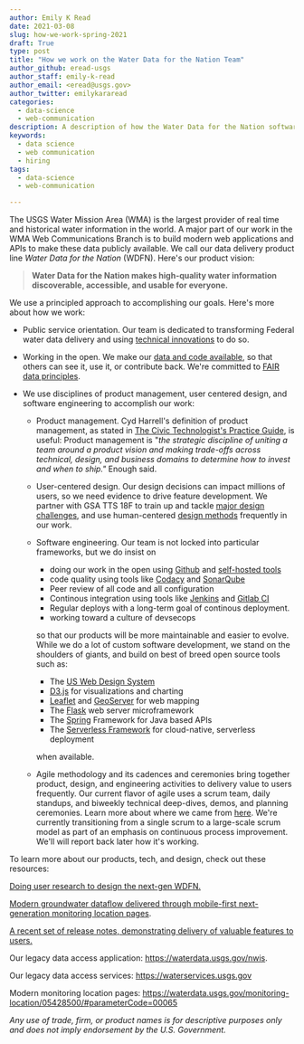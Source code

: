 ```yaml
---
author: Emily K Read
date: 2021-03-08
slug: how-we-work-spring-2021
draft: True
type: post
title: "How we work on the Water Data for the Nation Team"
author_github: eread-usgs
author_staff: emily-k-read
author_email: <eread@usgs.gov>
author_twitter: emilykararead
categories:
  - data-science
  - web-communication
description: A description of how the Water Data for the Nation software development team works.
keywords:
  - data science
  - web communication
  - hiring
tags:
  - data-science
  - web-communication

---
```


The USGS Water Mission Area (WMA) is the largest provider of real time
and historical water information in the world. A major part of our work
in the WMA Web Communications Branch is to build modern web applications
and APIs to make these data publicly available. We call our data
delivery product line *Water Data for the Nation* (WDFN). Here's our
product vision:

> **Water Data for the Nation makes high-quality water information discoverable, accessible, and usable for everyone.**

We use a principled approach to accomplishing our goals. Here's more
about how we work:

-   Public service orientation. Our team is dedicated to transforming
    Federal water data delivery and using [technical
    innovations](https://labs.waterdata.usgs.gov/index.html) to do so. 

-   Working in the open. We make our [data and code
    available](https://github.com/usgs), so that others can see it, use
    it, or contribute back. We're committed to [FAIR data
    principles](https://www.go-fair.org/fair-principles/).

-   We use disciplines of product management, user centered design, and
    software engineering to accomplish our work:

    -   Product management. Cyd Harrell's definition of product
        management, as stated in [The Civic Technologist's Practice
        Guide](https://cydharrell.com/book/), is useful: Product management is "*the strategic
        discipline of uniting a team around a product vision and making
        trade-offs across technical, design, and business domains to
        determine how to invest and when to ship."* Enough said.

    -   User-centered design. Our design decisions can impact millions
        of users, so we need evidence to drive feature development. We
        partner with GSA TTS 18F to train up and tackle [major design
        challenges](https://18f.gsa.gov/2020/08/06/doing-user-research-to-design-the-next-gen-wdfn/),
        and use human-centered [design
        methods](https://methods.18f.gov/) frequently in our work.

    -   Software engineering. Our team is not locked into particular
        frameworks, but we do insist on
        - doing our work in the open using [Github](https://github.com/usgs/waterdataui) and [self-hosted tools](https://code.usgs.gov/water)
        - code quality using tools like [Codacy](https://www.codacy.com/) and [SonarQube](https://www.sonarqube.org/)
        - Peer review of all code and all configuration
        - Continous integration using tools like [Jenkins](https://www.jenkins.io/) and [Gitlab CI](https://docs.gitlab.com/ee/ci/)
        - Regular deploys with a long-term goal of continous deployment. 
        - working toward a culture of devsecops
        
        so that our products will be more maintainable and easier to
        evolve. While we do a lot of custom software development, we stand on the shoulders of giants, and build on best of breed open source tools such as: 
        - The [US Web Design System](https://designsystem.digital.gov/) 
        - [D3.js](https://d3js.org/) for visualizations and charting
        - [Leaflet](https://leafletjs.com/) and [GeoServer](http://geoserver.org/) for web mapping
        - The [Flask](https://flask.palletsprojects.com/en/1.1.x/) web server microframework
        - The [Spring](https://spring.io/) Framework for Java based APIs
        - The [Serverless Framework](https://www.serverless.com/) for cloud-native, serverless deployment
        
        when available.

    -   Agile methodology and its cadences and ceremonies bring together
        product, design, and engineering activities to delivery value to
        users frequently. Our current flavor of agile uses a scrum team,
        daily standups, and biweekly technical deep-dives, demos, and
        planning ceremonies. Learn more about where we came from
        [here](https://waterdata.usgs.gov/blog/beingvsdoingagile/).
        We're currently transitioning from a single scrum to a
        large-scale scrum model as part of an emphasis on continuous
        process improvement. We'll will report back later how it's
        working.

To learn more about our products, tech, and design, check out these
resources:

[Doing user research to design the next-gen
WDFN.](https://18f.gsa.gov/2020/08/06/doing-user-research-to-design-the-next-gen-wdfn/)

[Modern groundwater dataflow delivered through mobile-first
next-generation monitoring location
pages](https://waterdata.usgs.gov/blog/groundwater-field-visits-monitoring-location-pages/).

[A recent set of release notes, demonstrating delivery of valuable
features to
users.](https://waterdata.usgs.gov/blog/improvingmonitoringpages/)

Our legacy data access application: <https://waterdata.usgs.gov/nwis>.

Our legacy data access services: <https://waterservices.usgs.gov>

Modern monitoring location pages:
<https://waterdata.usgs.gov/monitoring-location/05428500/#parameterCode=00065>

_Any use of trade, firm, or product names is for descriptive purposes only and does not imply endorsement by the U.S. Government._